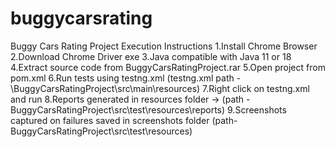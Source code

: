 # buggycarsrating
Buggy Cars Rating Project Execution Instructions
1.Install Chrome Browser 
2.Download Chrome Driver exe 
3.Java compatible with Java 11 or 18
4.Extract source code from BuggyCarsRatingProject.rar
5.Open project from pom.xml
6.Run tests using testng.xml (testng.xml path - \BuggyCarsRatingProject\src\main\resources)
7.Right click on testng.xml and run 
8.Reports generated in resources folder → (path - BuggyCarsRatingProject\src\test\resources\reports)
9.Screenshots captured on failures saved in screenshots folder
(path- BuggyCarsRatingProject\src\test\resources)
